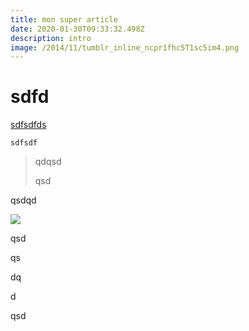 ```yaml
---
title: mon super article
date: 2020-01-30T09:33:32.498Z
description: intro
image: /2014/11/tumblr_inline_ncpr1fhc5T1sc5im4.png
---
```

# sdfd

[sdfsdfds](https://blog.sogilis.fr/admin/#/collections/post/new)

`sdfsdf`

> qdqsd
>
> qsd

qsdqd

![](/2013/12/Sogilis-Christophe-Levet-Photographe-7326.jpg)

qsd

qs

dq

d

qsd
